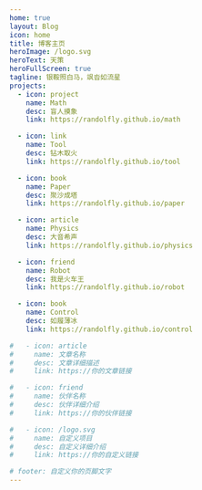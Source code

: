 ```yaml
---
home: true
layout: Blog
icon: home
title: 博客主页
heroImage: /logo.svg
heroText: 天策
heroFullScreen: true
tagline: 银鞍照白马，飒沓如流星
projects:
  - icon: project
    name: Math
    desc: 盲人摸象
    link: https://randolfly.github.io/math

  - icon: link
    name: Tool
    desc: 钻木取火
    link: https://randolfly.github.io/tool

  - icon: book
    name: Paper
    desc: 聚沙成塔
    link: https://randolfly.github.io/paper

  - icon: article
    name: Physics
    desc: 大音希声
    link: https://randolfly.github.io/physics

  - icon: friend
    name: Robot
    desc: 我是火车王
    link: https://randolfly.github.io/robot

  - icon: book
    name: Control
    desc: 如履薄冰
    link: https://randolfly.github.io/control

#   - icon: article
#     name: 文章名称
#     desc: 文章详细描述
#     link: https://你的文章链接

#   - icon: friend
#     name: 伙伴名称
#     desc: 伙伴详细介绍
#     link: https://你的伙伴链接

#   - icon: /logo.svg
#     name: 自定义项目
#     desc: 自定义详细介绍
#     link: https://你的自定义链接

# footer: 自定义你的页脚文字
---
```


<!-- 这是一个博客主页的案例。

要使用此布局，你应该在页面前端设置 `layout: Blog` 和 `home: true`。

相关配置文档请见 [博客主页](https://vuepress-theme-hope.github.io/v2/zh/guide/blog/home/)。 -->
